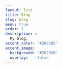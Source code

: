 ```yaml
---
layout: list
title: Blog
slug: blog
menu: true
order: 1
description: >
  My blog.
accent_color: '#268bd2'
accent_image:
  background: '#202020'
  overlay:    false
---
```

